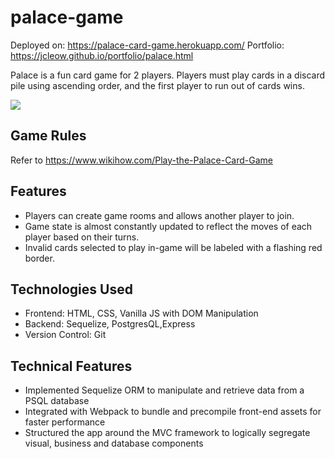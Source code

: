 <!-- @format -->

# palace-game
Deployed on: https://palace-card-game.herokuapp.com/
Portfolio: https://jcleow.github.io/portfolio/palace.html

Palace is a fun card game for 2 players. Players must play cards in a discard pile using ascending order, and the first player to run out of cards wins.

![](https://jcleow.github.io/portfolio/img/projects/palace/gameplay.png)

## Game Rules ## 
Refer to https://www.wikihow.com/Play-the-Palace-Card-Game

## Features ##
* Players can create game rooms and allows another player to join.
* Game state is almost constantly updated to reflect the moves of each player based on their turns.
* Invalid cards selected to play in-game will be labeled with a flashing red border.

## Technologies Used ##
* Frontend: HTML, CSS, Vanilla JS with DOM Manipulation
* Backend: Sequelize, PostgresQL,Express
* Version Control: Git

## Technical Features ##
* Implemented Sequelize ORM to manipulate and retrieve data from a PSQL database
* Integrated with Webpack to bundle and precompile front-end assets for faster performance
* Structured the app around the MVC framework to logically segregate visual, business and database components
